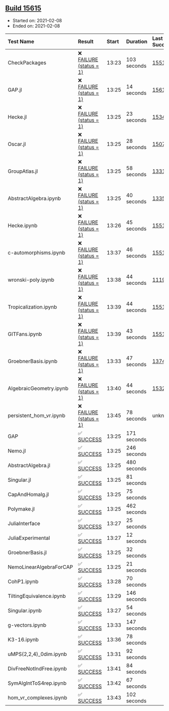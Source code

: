 ## [Build 15615](https://oscarci.mathematik.uni-kl.de/job/oscar/15615/)

* Started on: 2021-02-08
* Ended on: 2021-02-08

| Test Name    | Result | Start | Duration | Last Success | First Failure |
|:-------------|:-------|:------|:---------|:-------------|:--------------|
| CheckPackages | ❌ [FAILURE (status = 1)](https://oscarci.mathematik.uni-kl.de/job/oscar/15615/artifact/logs/build-15615/CheckPackages.log) | 13:23 | 103 seconds | [15514](https://oscarci.mathematik.uni-kl.de/job/oscar/15514/) | [15515](https://oscarci.mathematik.uni-kl.de/job/oscar/15515/) |
| GAP.jl | ❌ [FAILURE (status = 1)](https://oscarci.mathematik.uni-kl.de/job/oscar/15615/artifact/logs/build-15615/GAP.jl.log) | 13:25 | 14 seconds | [15614](https://oscarci.mathematik.uni-kl.de/job/oscar/15614/) | [15615](https://oscarci.mathematik.uni-kl.de/job/oscar/15615/) |
| Hecke.jl | ❌ [FAILURE (status = 1)](https://oscarci.mathematik.uni-kl.de/job/oscar/15615/artifact/logs/build-15615/Hecke.jl.log) | 13:25 | 23 seconds | [15344](https://oscarci.mathematik.uni-kl.de/job/oscar/15344/) | [15348](https://oscarci.mathematik.uni-kl.de/job/oscar/15348/) |
| Oscar.jl | ❌ [FAILURE (status = 1)](https://oscarci.mathematik.uni-kl.de/job/oscar/15615/artifact/logs/build-15615/Oscar.jl.log) | 13:25 | 28 seconds | [15079](https://oscarci.mathematik.uni-kl.de/job/oscar/15079/) | [15080](https://oscarci.mathematik.uni-kl.de/job/oscar/15080/) |
| GroupAtlas.jl | ❌ [FAILURE (status = 1)](https://oscarci.mathematik.uni-kl.de/job/oscar/15615/artifact/logs/build-15615/GroupAtlas.jl.log) | 13:25 | 58 seconds | [13311](https://oscarci.mathematik.uni-kl.de/job/oscar/13311/) | [13312](https://oscarci.mathematik.uni-kl.de/job/oscar/13312/) |
| AbstractAlgebra.ipynb | ❌ [FAILURE (status = 1)](https://oscarci.mathematik.uni-kl.de/job/oscar/15615/artifact/logs/build-15615/AbstractAlgebra.ipynb.log) | 13:25 | 40 seconds | [13355](https://oscarci.mathematik.uni-kl.de/job/oscar/13355/) | [13356](https://oscarci.mathematik.uni-kl.de/job/oscar/13356/) |
| Hecke.ipynb | ❌ [FAILURE (status = 1)](https://oscarci.mathematik.uni-kl.de/job/oscar/15615/artifact/logs/build-15615/Hecke.ipynb.log) | 13:26 | 45 seconds | [15514](https://oscarci.mathematik.uni-kl.de/job/oscar/15514/) | [15515](https://oscarci.mathematik.uni-kl.de/job/oscar/15515/) |
| c-automorphisms.ipynb | ❌ [FAILURE (status = 1)](https://oscarci.mathematik.uni-kl.de/job/oscar/15615/artifact/logs/build-15615/c-automorphisms.ipynb.log) | 13:37 | 46 seconds | [15514](https://oscarci.mathematik.uni-kl.de/job/oscar/15514/) | [15515](https://oscarci.mathematik.uni-kl.de/job/oscar/15515/) |
| wronski-poly.ipynb | ❌ [FAILURE (status = 1)](https://oscarci.mathematik.uni-kl.de/job/oscar/15615/artifact/logs/build-15615/wronski-poly.ipynb.log) | 13:38 | 44 seconds | [11192](https://oscarci.mathematik.uni-kl.de/job/oscar/11192/) | [11193](https://oscarci.mathematik.uni-kl.de/job/oscar/11193/) |
| Tropicalization.ipynb | ❌ [FAILURE (status = 1)](https://oscarci.mathematik.uni-kl.de/job/oscar/15615/artifact/logs/build-15615/Tropicalization.ipynb.log) | 13:39 | 44 seconds | [15514](https://oscarci.mathematik.uni-kl.de/job/oscar/15514/) | [15515](https://oscarci.mathematik.uni-kl.de/job/oscar/15515/) |
| GITFans.ipynb | ❌ [FAILURE (status = 1)](https://oscarci.mathematik.uni-kl.de/job/oscar/15615/artifact/logs/build-15615/GITFans.ipynb.log) | 13:39 | 43 seconds | [15514](https://oscarci.mathematik.uni-kl.de/job/oscar/15514/) | [15515](https://oscarci.mathematik.uni-kl.de/job/oscar/15515/) |
| GroebnerBasis.ipynb | ❌ [FAILURE (status = 1)](https://oscarci.mathematik.uni-kl.de/job/oscar/15615/artifact/logs/build-15615/GroebnerBasis.ipynb.log) | 13:33 | 47 seconds | [13748](https://oscarci.mathematik.uni-kl.de/job/oscar/13748/) | [13749](https://oscarci.mathematik.uni-kl.de/job/oscar/13749/) |
| AlgebraicGeometry.ipynb | ❌ [FAILURE (status = 1)](https://oscarci.mathematik.uni-kl.de/job/oscar/15615/artifact/logs/build-15615/AlgebraicGeometry.ipynb.log) | 13:40 | 44 seconds | [15322](https://oscarci.mathematik.uni-kl.de/job/oscar/15322/) | [15323](https://oscarci.mathematik.uni-kl.de/job/oscar/15323/) |
| persistent_hom_vr.ipynb | ❌ [FAILURE (status = 1)](https://oscarci.mathematik.uni-kl.de/job/oscar/15615/artifact/logs/build-15615/persistent_hom_vr.ipynb.log) | 13:45 | 78 seconds | unknown | unknown |
| GAP | ✅ [SUCCESS](https://oscarci.mathematik.uni-kl.de/job/oscar/15615/artifact/logs/build-15615/GAP.log) | 13:25 | 171 seconds |  |  |
| Nemo.jl | ✅ [SUCCESS](https://oscarci.mathematik.uni-kl.de/job/oscar/15615/artifact/logs/build-15615/Nemo.jl.log) | 13:25 | 246 seconds |  |  |
| AbstractAlgebra.jl | ✅ [SUCCESS](https://oscarci.mathematik.uni-kl.de/job/oscar/15615/artifact/logs/build-15615/AbstractAlgebra.jl.log) | 13:25 | 480 seconds |  |  |
| Singular.jl | ✅ [SUCCESS](https://oscarci.mathematik.uni-kl.de/job/oscar/15615/artifact/logs/build-15615/Singular.jl.log) | 13:25 | 81 seconds |  |  |
| CapAndHomalg.jl | ✅ [SUCCESS](https://oscarci.mathematik.uni-kl.de/job/oscar/15615/artifact/logs/build-15615/CapAndHomalg.jl.log) | 13:25 | 75 seconds |  |  |
| Polymake.jl | ✅ [SUCCESS](https://oscarci.mathematik.uni-kl.de/job/oscar/15615/artifact/logs/build-15615/Polymake.jl.log) | 13:25 | 462 seconds |  |  |
| JuliaInterface | ✅ [SUCCESS](https://oscarci.mathematik.uni-kl.de/job/oscar/15615/artifact/logs/build-15615/JuliaInterface.log) | 13:27 | 25 seconds |  |  |
| JuliaExperimental | ✅ [SUCCESS](https://oscarci.mathematik.uni-kl.de/job/oscar/15615/artifact/logs/build-15615/JuliaExperimental.log) | 13:27 | 12 seconds |  |  |
| GroebnerBasis.jl | ✅ [SUCCESS](https://oscarci.mathematik.uni-kl.de/job/oscar/15615/artifact/logs/build-15615/GroebnerBasis.jl.log) | 13:25 | 32 seconds |  |  |
| NemoLinearAlgebraForCAP | ✅ [SUCCESS](https://oscarci.mathematik.uni-kl.de/job/oscar/15615/artifact/logs/build-15615/NemoLinearAlgebraForCAP.log) | 13:25 | 21 seconds |  |  |
| CohP1.ipynb | ✅ [SUCCESS](https://oscarci.mathematik.uni-kl.de/job/oscar/15615/artifact/logs/build-15615/CohP1.ipynb.log) | 13:28 | 70 seconds |  |  |
| TiltingEquivalence.ipynb | ✅ [SUCCESS](https://oscarci.mathematik.uni-kl.de/job/oscar/15615/artifact/logs/build-15615/TiltingEquivalence.ipynb.log) | 13:29 | 146 seconds |  |  |
| Singular.ipynb | ✅ [SUCCESS](https://oscarci.mathematik.uni-kl.de/job/oscar/15615/artifact/logs/build-15615/Singular.ipynb.log) | 13:27 | 54 seconds |  |  |
| g-vectors.ipynb | ✅ [SUCCESS](https://oscarci.mathematik.uni-kl.de/job/oscar/15615/artifact/logs/build-15615/g-vectors.ipynb.log) | 13:33 | 147 seconds |  |  |
| K3-16.ipynb | ✅ [SUCCESS](https://oscarci.mathematik.uni-kl.de/job/oscar/15615/artifact/logs/build-15615/K3-16.ipynb.log) | 13:36 | 78 seconds |  |  |
| uMPS(2,2,4)_0dim.ipynb | ✅ [SUCCESS](https://oscarci.mathematik.uni-kl.de/job/oscar/15615/artifact/logs/build-15615/uMPS-2-2-4-_0dim.ipynb.log) | 13:31 | 92 seconds |  |  |
| DivFreeNotIndFree.ipynb | ✅ [SUCCESS](https://oscarci.mathematik.uni-kl.de/job/oscar/15615/artifact/logs/build-15615/DivFreeNotIndFree.ipynb.log) | 13:41 | 84 seconds |  |  |
| SymAlgIntToS4rep.ipynb | ✅ [SUCCESS](https://oscarci.mathematik.uni-kl.de/job/oscar/15615/artifact/logs/build-15615/SymAlgIntToS4rep.ipynb.log) | 13:42 | 67 seconds |  |  |
| hom_vr_complexes.ipynb | ✅ [SUCCESS](https://oscarci.mathematik.uni-kl.de/job/oscar/15615/artifact/logs/build-15615/hom_vr_complexes.ipynb.log) | 13:43 | 102 seconds |  |  |
